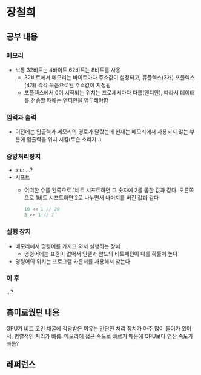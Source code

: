 # 장철희

## 공부 내용

### 메모리

- 보통 32비트는 4바이트 62비트는 8비트를 사용
    - 32비트에서 메모리는 바이트마다 주소값이 설정되고, 듀플렉스(2개) 포플렉스(4개) 각각 묶음으로된 주소값이 지정됨
    - 포플렉스에서 0이 시작되는 위치는 프로세서마다 다름(엔디안), 따라서 데이터를 전송할 때에는 엔디안을 염두해야함

### 입력과 출력

- 이전에는 입출력과 메모리의 경로가 달랐는데 현재는 메모리에서 사용되지 않는 부분에 입출력을 위치 시킴(무슨 소리지..)

### 중앙처리장치

- alu: …?
- 시프트
    - 어떠한 수를 왼쪽으로 1비트 시프트하면 그 숫자에 2를 곱한 값과 같다. 오른쪽으로 1비트 시프트하면 2로 나누면서 나머지를 버린 값과 같다
        
        ```jsx
        10 << 1 // 20
        3 >> 1 // 1
        ```
        

### 실행 장치

- 메모리에서 명령어를 가지고 와서 실행하는 장치
    - 명령어에는 표준이 없어서 인텔과 암드의 비트패턴이 다를 확률이 높다
- 명령어의 위치는 프로그램 카운터를 사용해서 찾는다

### 이 후

…?

## 흥미로웠던 내용

GPU가 비트 코인 채굴에 각광받은 이유는 간단한 처리 장치가 아주 많이 들어가 있어서, 병렬적인 처리가 빠름. 메모리에 접근 속도로 빠르기 때문에 CPU보다 연산 속도가 빠름?

## 레퍼런스